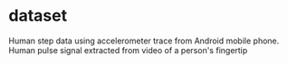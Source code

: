 # dataset

Human step data using accelerometer trace from Android mobile phone.
Human pulse signal extracted from video of a person's fingertip
